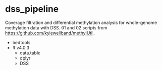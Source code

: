 # dss_pipeline
Coverage filtration and differential methylation analysis for whole-genome methylation data with DSS. 01 and 02 scripts from https://github.com/kylewellband/methylUtil.

<ul>
  <li>bedtools</li>
  <li>R v4.0.3
    <ul>
      <li>data.table</li>
      <li>dplyr</li>
      <li>DSS</li>
    </ul>
  </li>
</ul> 
